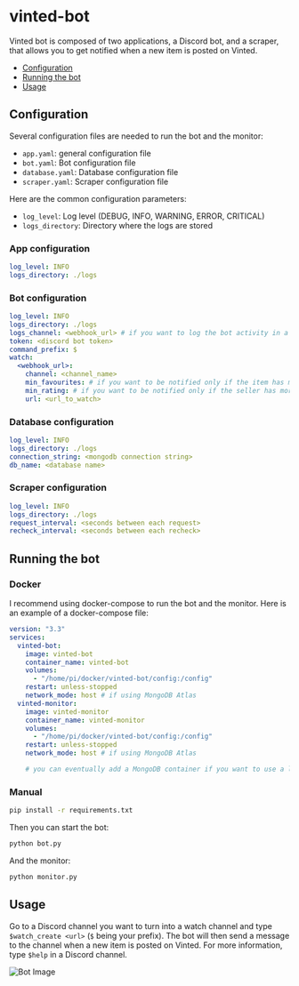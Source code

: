 # vinted-bot

Vinted bot is composed of two applications, a Discord bot, and a scraper, that allows you to get notified when a new item is posted on Vinted.

- [Configuration](#configuration)
- [Running the bot](#running-the-bot)
- [Usage](#usage)

## Configuration

Several configuration files are needed to run the bot and the monitor:
- `app.yaml`: general configuration file
- `bot.yaml`: Bot configuration file
- `database.yaml`: Database configuration file
- `scraper.yaml`: Scraper configuration file

Here are the common configuration parameters:
- `log_level`: Log level (DEBUG, INFO, WARNING, ERROR, CRITICAL)
- `logs_directory`: Directory where the logs are stored


### App configuration
```yaml
log_level: INFO
logs_directory: ./logs
```

### Bot configuration
```yaml
log_level: INFO
logs_directory: ./logs
logs_channel: <webhook_url> # if you want to log the bot activity in a specific channel (can be created with the $set_logs_channel command)
token: <discord bot token> 
command_prefix: $
watch:
  <webhook_url>: 
    channel: <channel_name>
    min_favourites: # if you want to be notified only if the item has more than min_favourites favourites
    min_rating: # if you want to be notified only if the seller has more than min_rating rating
    url: <url_to_watch>
```

### Database configuration
```yaml
log_level: INFO
logs_directory: ./logs
connection_string: <mongodb connection string>
db_name: <database name>
```

### Scraper configuration
```yaml
log_level: INFO
logs_directory: ./logs
request_interval: <seconds between each request>
recheck_interval: <seconds between each recheck>
```

## Running the bot

### Docker

I recommend using docker-compose to run the bot and the monitor. Here is an example of a docker-compose file:

```yaml
version: "3.3"
services:
  vinted-bot:
    image: vinted-bot
    container_name: vinted-bot
    volumes:
      - "/home/pi/docker/vinted-bot/config:/config"
    restart: unless-stopped
    network_mode: host # if using MongoDB Atlas
  vinted-monitor:
    image: vinted-monitor
    container_name: vinted-monitor
    volumes:
      - "/home/pi/docker/vinted-bot/config:/config"
    restart: unless-stopped
    network_mode: host # if using MongoDB Atlas

    # you can eventually add a MongoDB container if you want to use a local database
```

### Manual

```bash
pip install -r requirements.txt
```

Then you can start the bot:
```bash
python bot.py
```

And the monitor:
```bash
python monitor.py
```


## Usage

Go to a Discord channel you want to turn into a watch channel and type `$watch_create <url>` (`$` being your prefix). The bot will then send a message to the channel when a new item is posted on Vinted.
For more information, type `$help` in a Discord channel.

![Bot Image](https://i.imgur.com/chIQxK3.png)